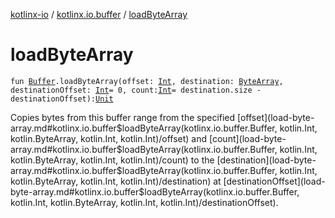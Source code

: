 [kotlinx-io](../index.md) / [kotlinx.io.buffer](index.md) / [loadByteArray](./load-byte-array.md)

# loadByteArray

`fun `[`Buffer`](-buffer/index.md)`.loadByteArray(offset: `[`Int`](https://kotlinlang.org/api/latest/jvm/stdlib/kotlin/-int/index.html)`, destination: `[`ByteArray`](https://kotlinlang.org/api/latest/jvm/stdlib/kotlin/-byte-array/index.html)`, destinationOffset: `[`Int`](https://kotlinlang.org/api/latest/jvm/stdlib/kotlin/-int/index.html)` = 0, count: `[`Int`](https://kotlinlang.org/api/latest/jvm/stdlib/kotlin/-int/index.html)` = destination.size - destinationOffset): `[`Unit`](https://kotlinlang.org/api/latest/jvm/stdlib/kotlin/-unit/index.html)

Copies bytes from this buffer range from the specified [offset](load-byte-array.md#kotlinx.io.buffer$loadByteArray(kotlinx.io.buffer.Buffer, kotlin.Int, kotlin.ByteArray, kotlin.Int, kotlin.Int)/offset) and [count](load-byte-array.md#kotlinx.io.buffer$loadByteArray(kotlinx.io.buffer.Buffer, kotlin.Int, kotlin.ByteArray, kotlin.Int, kotlin.Int)/count)
to the [destination](load-byte-array.md#kotlinx.io.buffer$loadByteArray(kotlinx.io.buffer.Buffer, kotlin.Int, kotlin.ByteArray, kotlin.Int, kotlin.Int)/destination) at [destinationOffset](load-byte-array.md#kotlinx.io.buffer$loadByteArray(kotlinx.io.buffer.Buffer, kotlin.Int, kotlin.ByteArray, kotlin.Int, kotlin.Int)/destinationOffset).

